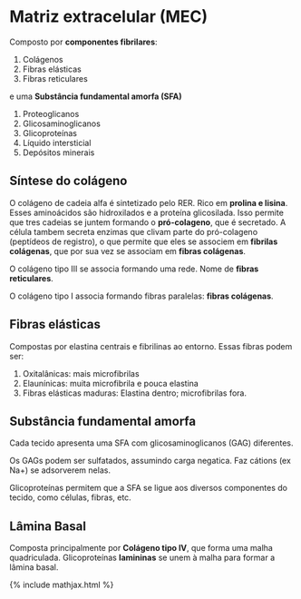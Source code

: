 # Matriz extracelular (MEC)

Composto por **componentes fibrilares**:

1. Colágenos
2. Fibras elásticas
3. Fibras reticulares

e uma **Substância fundamental amorfa (SFA)**

1. Proteoglicanos
2. Glicosaminoglicanos
3. Glicoproteínas
4. Líquido intersticial
5. Depósitos minerais

## Síntese do colágeno

O colágeno de cadeia alfa é sintetizado pelo RER. Rico em **prolina e lisina**. Esses aminoácidos são hidroxilados e a proteína glicosilada. Isso permite que tres cadeias se juntem formando o **pró-colageno**, que é secretado. A célula tambem secreta enzimas que clivam parte do pró-colageno (peptídeos de registro), o que permite que eles se associem em **fibrilas colágenas**, que por sua vez se associam em **fibras colágenas**.

O colágeno tipo III se associa formando uma rede. Nome de **fibras reticulares**.

O colágeno tipo I associa formando fibras paralelas: **fibras colágenas**.

## Fibras elásticas

Compostas por elastina centrais e fibrilinas ao entorno. Essas fibras podem ser:

1. Oxitalânicas: mais microfibrilas
2. Elaunínicas: muita microfibrila e pouca elastina
3. Fibras elásticas maduras: Elastina dentro; microfibrilas fora.

## Substância fundamental amorfa

Cada tecido apresenta uma SFA com glicosaminoglicanos (GAG) diferentes. 

Os GAGs podem ser sulfatados, assumindo carga negatica. Faz cátions (ex Na+) se  adsorverem nelas.

Glicoproteínas permitem que a SFA se ligue aos diversos componentes do tecido, como células, fibras, etc. 

## Lâmina Basal

Composta principalmente por **Colágeno tipo IV**, que forma uma malha quadriculada. Glicoproteínas **lamininas** se unem à malha para formar a lâmina basal.

{% include mathjax.html %}